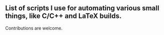 ## List of scripts I use for automating various small things, like C/C++ and LaTeX builds.

Contributions are welcome.
